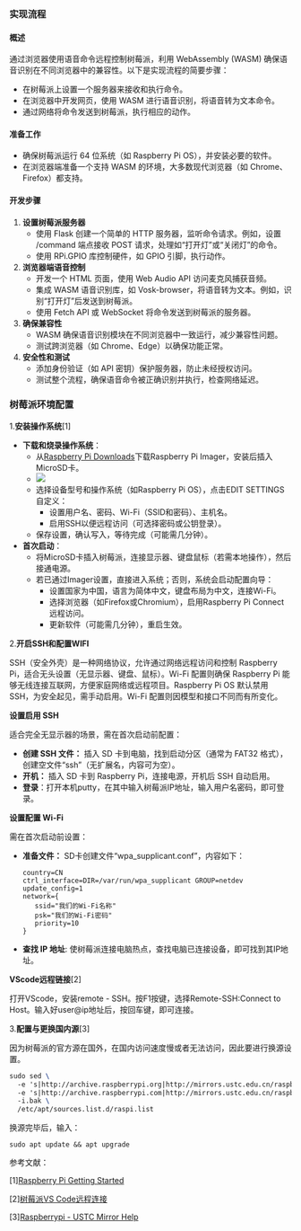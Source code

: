 ### 实现流程

#### 概述

通过浏览器使用语音命令远程控制树莓派，利用 WebAssembly (WASM) 确保语音识别在不同浏览器中的兼容性。以下是实现流程的简要步骤：

- 在树莓派上设置一个服务器来接收和执行命令。
- 在浏览器中开发网页，使用 WASM 进行语音识别，将语音转为文本命令。
- 通过网络将命令发送到树莓派，执行相应的动作。

#### 准备工作

- 确保树莓派运行 64 位系统（如 Raspberry Pi OS），并安装必要的软件。
- 在浏览器端准备一个支持 WASM 的环境，大多数现代浏览器（如 Chrome、Firefox）都支持。

#### 开发步骤

1. **设置树莓派服务器**
   - 使用 Flask 创建一个简单的 HTTP 服务器，监听命令请求。例如，设置 /command 端点接收 POST 请求，处理如“打开灯”或“关闭灯”的命令。
   - 使用 RPi.GPIO 库控制硬件，如 GPIO 引脚，执行动作。
2. **浏览器端语音控制**
   - 开发一个 HTML 页面，使用 Web Audio API 访问麦克风捕获音频。
   - 集成 WASM 语音识别库，如 Vosk-browser，将语音转为文本。例如，识别“打开灯”后发送到树莓派。
   - 使用 Fetch API 或 WebSocket 将命令发送到树莓派的服务器。
3. **确保兼容性**
   - WASM 确保语音识别模块在不同浏览器中一致运行，减少兼容性问题。
   - 测试跨浏览器（如 Chrome、Edge）以确保功能正常。
4. **安全性和测试**
   - 添加身份验证（如 API 密钥）保护服务器，防止未经授权访问。
   - 测试整个流程，确保语音命令被正确识别并执行，检查网络延迟。

### 树莓派环境配置

1.**安装操作系统**[1]

- **下载和烧录操作系统**：
  - 从[Raspberry Pi Downloads](https://www.raspberrypi.com/software/)下载Raspberry Pi Imager，安装后插入MicroSD卡。
  - ![](C:\Users\86157\AppData\Roaming\marktext\images\2025-04-04-19-45-50-image.png)
  - 选择设备型号和操作系统（如Raspberry Pi OS），点击EDIT SETTINGS自定义：
    - 设置用户名、密码、Wi-Fi（SSID和密码）、主机名。
    - 启用SSH以便远程访问（可选择密码或公钥登录）。
  - 保存设置，确认写入，等待完成（可能需几分钟）。
- **首次启动**：
  - 将MicroSD卡插入树莓派，连接显示器、键盘鼠标（若需本地操作），然后接通电源。
  - 若已通过Imager设置，直接进入系统；否则，系统会启动配置向导：
    - 设置国家为中国，语言为简体中文，键盘布局为中文，连接Wi-Fi。
    - 选择浏览器（如Firefox或Chromium），启用Raspberry Pi Connect远程访问。
    - 更新软件（可能需几分钟），重启生效。

2.**开启SSH和配置WIFI**

SSH（安全外壳）是一种网络协议，允许通过网络远程访问和控制 Raspberry Pi，适合无头设置（无显示器、键盘、鼠标）。Wi-Fi 配置则确保 Raspberry Pi 能够无线连接互联网，方便家庭网络或远程项目。Raspberry Pi OS 默认禁用 SSH，为安全起见，需手动启用。Wi-Fi 配置则因模型和接口不同而有所变化。

**设置启用 SSH**

适合完全无显示器的场景，需在首次启动前配置：

- **创建 SSH 文件：** 插入 SD 卡到电脑，找到启动分区（通常为 FAT32 格式），创建空文件“ssh”（无扩展名，内容可为空）。
- **开机：** 插入 SD 卡到 Raspberry Pi，连接电源，开机后 SSH 自动启用。
- **登录**：打开本机putty，在其中输入树莓派IP地址，输入用户名密码，即可登录。

**设置配置 Wi-Fi**

需在首次启动前设置：

- **准备文件：** SD卡创建文件“wpa_supplicant.conf”，内容如下：
  
  ```
  country=CN
  ctrl_interface=DIR=/var/run/wpa_supplicant GROUP=netdev
  update_config=1
  network={
     ssid="我们的Wi-Fi名称"
     psk="我们的Wi-Fi密码"
     priority=10 
  }
  ```

- **查找 IP 地址**:   使树莓派连接电脑热点，查找电脑已连接设备，即可找到其IP地址。

**VScode远程链接**[2]

打开VScode，安装remote - SSH。按F1按键，选择Remote-SSH:Connect to Host。输入好user@ip地址后，按回车键，即可连接。

3.**配置与更换国内源**[3]

因为树莓派的官方源在国外，在国内访问速度慢或者无法访问，因此要进行换源设置。

```tex
sudo sed \
  -e 's|http://archive.raspberrypi.org|http://mirrors.ustc.edu.cn/raspberrypi|g' \
  -e 's|http://archive.raspberrypi.com|http://mirrors.ustc.edu.cn/raspberrypi|g' \
  -i.bak \
  /etc/apt/sources.list.d/raspi.list
```

换源完毕后，输入：

```text
sudo apt update && apt upgrade
```

参考文献：

[1][Raspberry Pi Getting Started](https://pidoc.cn/docs/computers/getting-started/)

[2][树莓派VS Code远程连接](https://zhuanlan.zhihu.com/p/709278284)

[3][Raspberrypi - USTC Mirror Help](https://mirrors.ustc.edu.cn/help/raspberrypi.html)
